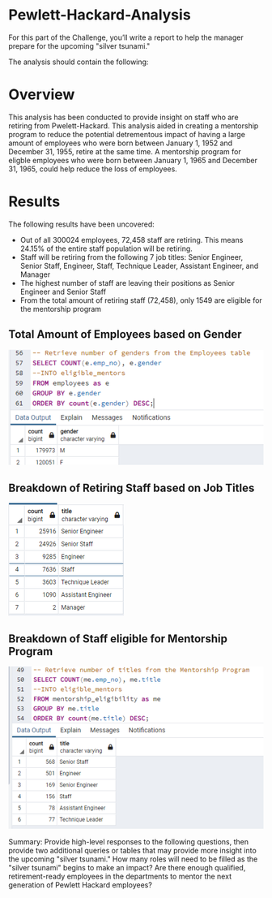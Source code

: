 # Pewlett-Hackard-Analysis

For this part of the Challenge, you’ll write a report to help the manager prepare for the upcoming "silver tsunami."

The analysis should contain the following:

# Overview 
This analysis has been conducted to provide insight on staff who are retiring from Pwelett-Hackard. This analysis aided in creating a mentorship program to reduce the potential detrementous impact of having a large amount of employees who were born between January 1, 1952 and December 31, 1955, retire at the same time. A mentorship program for eligble employees who were born between January 1, 1965 and December 31, 1965, could help reduce the loss of employees.  

# Results
The following results have been uncovered:
- Out of all 300024 employees, 72,458 staff are retiring. This means 24.15% of the entire staff population will be retiring. 
- Staff  will be retiring from the following 7 job titles: Senior Engineer, Senior Staff, Engineer, Staff, Technique Leader, Assistant Engineer, and Manager
- The highest number of staff are leaving their positions as Senior Engineer and Senior Staff
- From the total amount of retiring staff (72,458), only 1549 are eligible for the mentorship program

## Total Amount of Employees based on Gender
![Staff retiring based on titles](Resources/total_employees.png)

## Breakdown of Retiring Staff based on Job Titles 
![Retiring titles](Resources/retiring_titles.png)

## Breakdown of Staff eligible for Mentorship Program
![Retiring titles](Resources/eligible_mentors.png)

Summary: Provide high-level responses to the following questions, then provide two additional queries or tables that may provide more insight into the upcoming "silver tsunami."
How many roles will need to be filled as the "silver tsunami" begins to make an impact?
Are there enough qualified, retirement-ready employees in the departments to mentor the next generation of Pewlett Hackard employees?


